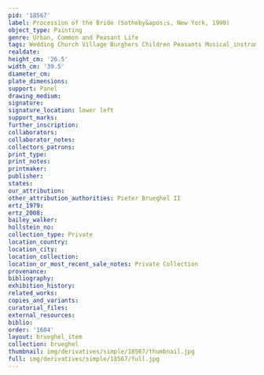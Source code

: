 ```yaml
---
pid: '18567'
label: Procession of the Bride (Sotheby&apos;s, New York, 1990)
object_type: Painting
genre: Urban, Common and Peasant Life
tags: Wedding Church Village Burghers Children Peasants Musical_instruments
realdate: 
height_cm: '26.5'
width_cm: '39.5'
diameter_cm: 
plate_dimensions: 
support: Panel
drawing_medium: 
signature: 
signature_location: lower left
support_marks: 
further_inscription: 
collaborators: 
collaborator_notes: 
collectors_patrons: 
print_type: 
print_notes: 
printmaker: 
publisher: 
states: 
our_attribution: 
other_attribution_authorities: Pieter Brueghel II
ertz_1979: 
ertz_2008: 
bailey_walker: 
hollstein_no: 
collection_type: Private
location_country: 
location_city: 
location_collection: 
location_or_most_recent_sale_notes: Private Collection
provenance: 
bibliography: 
exhibition_history: 
related_works: 
copies_and_variants: 
curatorial_files: 
external_resources: 
biblio: 
order: '1604'
layout: brueghel_item
collection: brueghel
thumbnail: img/derivatives/simple/18567/thumbnail.jpg
full: img/derivatives/simple/18567/full.jpg
---
```

